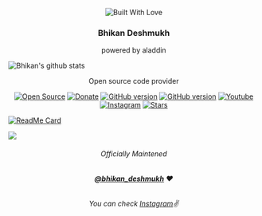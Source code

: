 <p align="center"><a><img title="Built With Love" src="https://forthebadge.com/images/badges/60-percent-of-the-time-works-every-time.svg"> </a>

### <p align="center">Bhikan Deshmukh<p align="center">
<p align="center">powered by aladdin<p align="center">
  
![Bhikan's github stats](https://github-readme-stats.vercel.app/api?username=thebhikandeshmukh&show_icons=true&theme=default)

<p align="center">Open source code provider<p align="center">
<a href="https://github.com/thebhikandeshmukh"><img title="Open Source" src="https://img.shields.io/badge/Open%20Source-%E2%99%A5-red" ></a>
<a href="https://instamojo.com/@dpanshunarwal"><img title="Donate" src="https://img.shields.io/badge/Donate-Paytm-blue" ></a>
<a href="https://github.com/thebhikandeshmukh/Termux-Keys"><img title="GitHub version" src="https://d25lcipzij17d.cloudfront.net/badge.svg?id=gh&type=6&v=1.0.0&x2=0" ></a>
<a href="https://github.com/thebhikandeshmukh"><img title="GitHub version" src="https://img.shields.io/badge/licences-thebhikandeshmukh-red" ></a>
<a href="https://www.youtube.com/deepanshunarwal"><img alt="Youtube" src="https://img.shields.io/badge/You-Tube-red"/></a>
<a href="https://instagram.com/bhikan_deshmukh"><img alt="Instagram" src="https://img.shields.io/badge/Instagram-thebhikandeshmukh-ff69b4"/></a>
<a href="https://github.com/thebhikandeshmukh"><img title="Stars" src="https://img.shields.io/github/stars/thebhikandeshmukh/shark?style=social" ></a></p>

[![ReadMe Card](https://github-readme-stats.vercel.app/api/pin/?username=thebhikandeshmukh/shark&repo=github-readme-stats)](https://github.com/thebhikandeshmukh/shark/github-readme-stats)

<img src="https://i.imgur.com/iqtpmK4.jpg"></p>

###### <p align="center">*Officially Maintened*
###### <p align="center"> *[**@bhikan_deshmukh**](https://www.instagram.com/bhikan_deshmukh/) ❤️*
###### <p align="center"> *You can check [Instagram](https://www.instagram.com/bhikan_deshmukh)✌*


